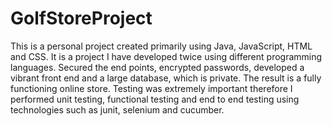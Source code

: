 # GolfStoreProject

This is a personal project created primarily using Java, JavaScript, HTML and CSS. It is a project I have developed twice using different programming languages.
Secured the end points, encrypted passwords, developed a vibrant front end and a large database, which is private. The result is a fully functioning online store.
Testing was extremely important therefore I performed unit testing, functional testing and end to end testing using technologies such as junit, selenium and cucumber.
